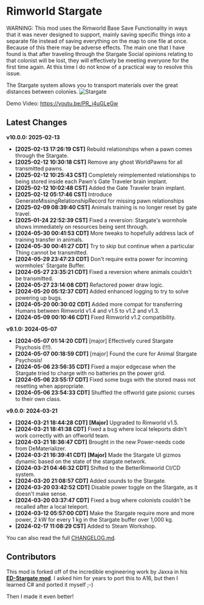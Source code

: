 # Rimworld Stargate
WARNING: This mod uses the Rimworld Base Save Functionality in ways that it was never designed to support, 
mainly saving specific things into a separate file instead of saving everything on the map to one file at 
once. Because of this there may be adverse effects. The main one that I have found is that after traveling 
through the Stargate Social opinions relating to that colonist will be lost, they will effectively be 
meeting everyone for the first time again. At this time I do not know of a practical way to resolve this issue.

The Stargate system allows you to transport materials over the great distances between colonies.
![Stargate](https://github.com/BetterRimworlds/Rimworld-Stargate/assets/1125541/375be511-ea8c-4964-bb56-93689ceb6535)

Demo Video: https://youtu.be/PR_j4uGLeGw

## Latest Changes

**v10.0.0: 2025-02-13**
* **[2025-02-13 17:26:19 CST]** Rebuild relationships when a pawn comes through the Stargate.
* **[2025-02-12 10:30:18 CST]** Remove any ghost WorldPawns for all transmitted pawns.
* **[2025-02-12 10:25:43 CST]** Completely reimplemented relationships to being stored inside each Pawn's Gate Traveler brain implant.
* **[2025-02-12 10:02:48 CST]** Added the Gate Traveler brain implant.
* **[2025-02-12 05:17:46 CST]** Introduce GenerateMissingRelationshipRecord for missing pawn relationships
* **[2025-02-09 08:39:40 CST]** Animals training is no longer reset by gate travel.
* **[2025-01-24 22:52:39 CST]** Fixed a reversion: Stargate's wormhole shows immediately on resources being sent through.
* **[2024-05-30 00:41:53 CDT]** More tweaks to hopefully address lack of training transfer in animals.
* **[2024-05-30 00:41:27 CDT]** Try to skip but continue when a particular Thing cannot be transmitted.
* **[2024-05-29 23:47:23 CDT]** Don't require extra power for incoming wormholes' Stargate Buffer.
* **[2024-05-27 23:35:21 CDT]** Fixed a reversion where animals couldn't be transmitted.
* **[2024-05-27 23:14:08 CDT]** Refactored power draw logic.
* **[2024-05-20 05:12:37 CDT]** Added enhanced logging to try to solve powering up bugs.
* **[2024-05-20 00:30:02 CDT]** Added more compat for transferring Humans between Rimworld v1.4 and v1.5 to v1.2 and v1.3.
* **[2024-05-09 00:10:46 CDT]** Fixed Rimworld v1.2 compatibility.

**v9.1.0: 2024-05-07**
* **[2024-05-07 01:14:20 CDT]** [major] Effectively cured Stargate Psychosis (!!!).
* **[2024-05-07 00:18:59 CDT]** [major] Found the cure for Animal Stargate Psychosis!
* **[2024-05-06 23:56:35 CDT]** Fixed a major edgecase when the Stargate tried to charge with no batteries pn the power grid.
* **[2024-05-06 23:55:17 CDT]** Fixed some bugs with the stored mass not resetting when appropriate.
* **[2024-05-06 23:54:33 CDT]** Shuffled the offworld gate psionic curses to their own class.

**v9.0.0: 2024-03-21**
* **[2024-03-21 18:44:28 CDT]** **[Major]** Upgraded to Rimworld v1.5.
* **[2024-03-21 18:41:38 CDT]** Fixed a bug where local teleports didn't work correctly with an offworld team.
* **[2024-03-21 18:36:47 CDT]** Brought in the new Power-needs code from DeMaterializer.
* **[2024-03-21 16:39:41 CDT]** **[Major]** Made the Stargate UI gizmos dynamic based on the state of the stargate network.
* **[2024-03-21 04:46:32 CDT]** Shifted to the BetterRimworld CI/CD system.
* **[2024-03-20 21:08:57 CDT]** Added sounds to the Stargate.
* **[2024-03-20 03:42:52 CDT]** Disable power toggle on the Stargate, as it doesn't make sense.
* **[2024-03-20 03:37:47 CDT]** Fixed a bug where colonists couldn't be recalled after a local teleport.
* **[2024-03-12 05:57:00 CDT]** Make the Stargate require more and more power, 2 kW for every 1 kg in the Stargate buffer over 1,000 kg.
* **[2024-02-17 11:08:29 CST]** Added to Steam Workshop.

You can also read the full [CHANGELOG.md](CHANGELOG.md).

## Contributors

This mod is forked off of the incredible engineering work by Jaxxa in his [**ED-Stargate mod**](https://github.com/jaxxa/ED-Stargate).
I asked him for years to port this to A16, but then I learned C# and ported it myself ;-)

Then I made it even better!
